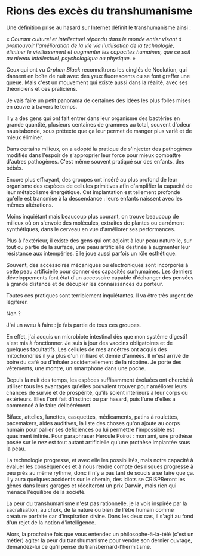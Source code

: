 Rions des excès du transhumanisme
=================================

Une définition prise au hasard sur Internet définit le transhumanisme
ainsi :

« *Courant culturel et intellectuel répandu dans le monde entier visant à
promouvoir l'amélioration de la vie via l'utilisation de la technologie,
éliminer le vieillissement et augmenter les capacités humaines, que ce soit
au niveau intellectuel, psychologique ou physique.* »

Ceux qui ont vu *Orphan Black* reconnaîtrons les cinglés de Neolution, qui
dansent en boîte de nuit avec des yeux fluorescents ou se font greffer une
queue. Mais c'est un mouvement qui existe aussi dans la réalité, avec ses
théoriciens et ces praticiens.

Je vais faire un petit panorama de certaines des idées les plus folles mises
en œuvre à travers le temps.

Il y a des gens qui ont fait entrer dans leur organisme des bactéries en
grande quantité, plusieurs centaines de grammes au total, souvent d'odeur
nauséabonde, sous prétexte que ça leur permet de manger plus varié et de
mieux éliminer.

Dans certains milieux, on a adopté la pratique de s'injecter des pathogènes
modifiés dans l'espoir de s'approprier leur force pour mieux combattre
d'autres pathogènes. C'est même souvent pratiqué sur des enfants, des bébés.

Encore plus effrayant, des groupes ont inséré au plus profond de leur
organisme des espèces de cellules primitives afin d'amplifier la capacité de
leur métabolisme énergétique. Cet implantation est tellement profonde
qu'elle est transmise à la descendance : leurs enfants naissent avec les
mêmes altérations.

Moins inquiétant mais beaucoup plus courant, on trouve beaucoup de milieux
où on s'envoie des molécules, extraites de plantes ou carrément
synthétiques, dans le cerveau en vue d'améliorer ses performances.

Plus à l'extérieur, il existe des gens qui ont adjoint à leur peau
naturelle, sur tout ou partie de la surface, une peau artificielle destinée
à augmenter leur résistance aux intempéries. Elle joue aussi parfois un rôle
esthétique.

Souvent, des accessoires mécaniques ou électroniques sont incorporés à cette
peau artificielle pour donner des capacités surhumaines. Les derniers
développements font état d'un accessoire capable d'échanger des pensées à
grande distance et de décupler les connaissances du porteur.

Toutes ces pratiques sont terriblement inquiétantes. Il va être très urgent
de légiférer.

Non ?

J'ai un aveu à faire : je fais partie de tous ces groupes.

En effet, j'ai acquis un microbiote intestinal dès que mon système digestif
s'est mis à fonctionner. Je suis à jour des vaccins obligatoires et de
quelques facultatifs. Les cellules de mes ancêtres ont acquis des
mitochondries il y a plus d'un milliard et demie d'années. Il m'est arrivé
de boire du café ou d'inhaler accidentellement de la nicotine. Je porte des
vêtements, une montre, un smartphone dans une poche.

Depuis la nuit des temps, les espèces suffisamment évoluées ont cherché à
utiliser tous les avantages qu'elles pouvaient trouver pour améliorer leurs
chances de survie et de prospérité, qu'ils soient intérieurs à leur corps ou
extérieurs. Elles l'ont fait d'instinct ou par hasard, puis l'une d'elles a
commencé à le faire délibérément.

Biface, attelles, lunettes, casquettes, médicaments, patins à roulettes,
pacemakers, aides auditives, la liste des choses qu'on ajoute au corps
humain pour pallier ses déficiences ou lui permettre l'impossible est
quasiment infinie. Pour paraphraser Hercule Poirot : mon ami, une prothèse
posée sur le nez est tout autant artificielle qu'une prothèse implantée sous
la peau.

La technologie progresse, et avec elle les possibilités, mais notre capacité
à évaluer les conséquences et à nous rendre compte des risques progresse à
peu près au même rythme, donc il n'y a pas tant de soucis à se faire que ça.
Il y aura quelques accidents sur le chemin, des idiots se CRISPReront les
gènes dans leurs garages et récolteront un prix Darwin, mais rien qui menace
l'équilibre de la société.

La peur du transhumanisme n'est pas rationnelle, je la vois inspirée par la
sacralisation, au choix, de la nature ou bien de l'être humain comme
créature parfaite car d'inspiration divine. Dans les deux cas, il s'agit au
fond d'un rejet de la notion d'intelligence.

Alors, la prochaine fois que vous entendez un philosophe-à-la-télé (c'est un
métier) agiter la peur du transhumanisme pour vendre son dernier ouvrage,
demandez-lui ce qu'il pense du transbernard-l'hermitisme.
